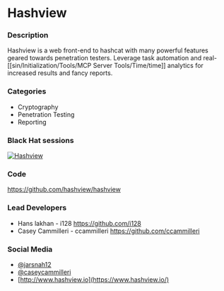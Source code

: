 # Hashview

### Description
Hashview is a web front-end to hashcat with many powerful features geared towards penetration testers. Leverage task automation and real-[[sin/Initialization/Tools/MCP Server Tools/Time/time]] analytics for increased results and fancy reports.

### Categories
* Cryptography
* Penetration Testing
* Reporting

### Black Hat sessions
[![Hashview](https://rawgit.com/toolswatch/badges/master/arsenal/usa/2017.svg)](https://www.blackhat.com/us-17/arsenal/schedule/#hashview-8019)
 
### Code 
https://github.com/hashview/hashview

### Lead Developers
 * Hans lakhan - i128 https://github.com/i128
 * Casey Cammilleri - ccammilleri https://github.com/ccammilleri

### Social Media 
* [@jarsnah12](https://twitter.com/jarsnah12)
* [@caseycammilleri](https://twitter.com/CaseyCammilleri)
* [http://www.hashview.io](https://www.hashview.io/) 
